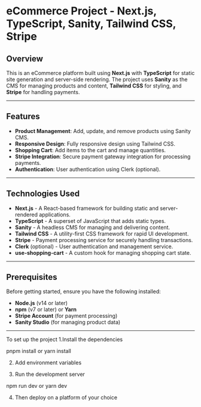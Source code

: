 # eCommerce Project - Next.js, TypeScript, Sanity, Tailwind CSS, Stripe

## Overview

This is an eCommerce platform built using **Next.js** with **TypeScript** for static site generation and server-side rendering. The project uses **Sanity** as the CMS for managing products and content, **Tailwind CSS** for styling, and **Stripe** for handling payments.

---

## Features

- **Product Management**: Add, update, and remove products using Sanity CMS.
- **Responsive Design**: Fully responsive design using Tailwind CSS.
- **Shopping Cart**: Add items to the cart and manage quantities.
- **Stripe Integration**: Secure payment gateway integration for processing payments.
- **Authentication**: User authentication using Clerk (optional).

---

## Technologies Used

- **Next.js** - A React-based framework for building static and server-rendered applications.
- **TypeScript** - A superset of JavaScript that adds static types.
- **Sanity** - A headless CMS for managing and delivering content.
- **Tailwind CSS** - A utility-first CSS framework for rapid UI development.
- **Stripe** - Payment processing service for securely handling transactions.
- **Clerk** (optional) - User authentication and management service.
- **use-shopping-cart** - A custom hook for managing shopping cart state.

---

## Prerequisites

Before getting started, ensure you have the following installed:

- **Node.js** (v14 or later)
- **npm** (v7 or later) or **Yarn**
- **Stripe Account** (for payment processing)
- **Sanity Studio** (for managing product data)

---

To set up the project
1.Install the dependencies 

pnpm install
or
yarn install

2. Add environment variables

3. Run the development server

npm run dev
or
yarn dev

4. Then deploy on a platform of your choice